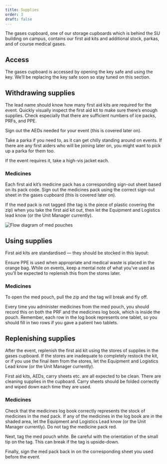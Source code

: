 ```yaml
---
title: Supplies
order: 3
draft: false
---
```

The gases cupboard, one of our storage cupboards which is behind the SU building on campus, contains our first aid kits and additional stock, parkas, and of course medical gases.



## Access

The gases cupboard is accessed by opening the key safe and using the key. We’ll be replacing the key safe soon so stay tuned on this section. 

## Withdrawing supplies

The lead name should know how many first aid kits are required for the event. Quickly visually inspect the first aid kit to make sure there’s enough supplies. Check especially that there are sufficient numbers of ice packs, PRFs, and PPE.

Sign out the AEDs needed for your event (this is covered later on).

Take a parka if you need to, as it can get chilly standing around on events. If there are any first aiders who will be joining later on, you might want to pick up a parka for them too.

If the event requires it, take a high-vis jacket each.

### Medicines

Each first aid kit’s medicine pack has a corresponding sign-out sheet based on its pack code. Sign out the medicines pack using the correct sign-out sheet in the gases cupboard (this is covered later on).

If the med pack is not tagged (the tag is the piece of plastic covering the zip) when you take the first aid kit out, then let the Equipment and Logistics lead know (or the Unit Manager currently).

![Flow diagram of med pouches](/content/images/structure_sidebar.png "Med pouch process")

## Using supplies

First aid kits are standardised — they should be stocked in this layout:

Ensure PPE is used when appropriate and medical waste is placed in the orange bag. While on events, keep a mental note of what you’ve used as you’ll be expected to replenish this from the stores later.

### Medicines

To open the med pouch, pull the zip and the tag will break and fly off.

Every time you administer medicines from the med pouch, you should record this on both the PRF and the medicines log book, which is inside the pouch. Remember, each row in the log book represents one tablet, so you should fill in two rows if you gave a patient two tablets.

## Replenishing supplies

After the event, replenish the first aid kit using the stores of supplies in the gases cupboard. If the stores are inadequate to completely restock the kit, or if you use the final item from the stores, let the Equipment and Logistics Lead know (or the Unit Manager currently).

First aid kits, AEDs, carry sheets etc. are all expected to be clean. There are cleaning supplies in the cupboard. Carry sheets should be folded correctly and wiped down each time they are used.

### Medicines

Check that the medicines log book correctly represents the stock of medicines in the med pack. If any of the medicines in the log book are in the shaded area, let the Equipment and Logistics Lead know (or the Unit Manager currently). Do not tag the medicine pack red.

Next, tag the med pouch white. Be careful with the orientation of the small tip on the tag. This can break if the tag is upside-down.

Finally, sign the med pack back in on the corresponding sheet you used before the event.